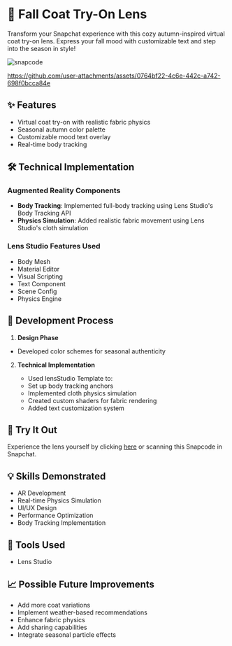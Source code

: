 # 🍂 Fall Coat Try-On Lens

Transform your Snapchat experience with this cozy autumn-inspired virtual coat try-on lens. Express your fall mood with customizable text and step into the season in style!

![snapcode](https://github.com/user-attachments/assets/2bae975f-df8e-4b9a-a777-5f6fa9170794)

https://github.com/user-attachments/assets/0764bf22-4c6e-442c-a742-698f0bcca84e


## ✨ Features

- Virtual coat try-on with realistic fabric physics
- Seasonal autumn color palette
- Customizable mood text overlay
- Real-time body tracking

## 🛠️ Technical Implementation

### Augmented Reality Components
- **Body Tracking**: Implemented full-body tracking using Lens Studio's Body Tracking API
- **Physics Simulation**: Added realistic fabric movement using Lens Studio's cloth simulation

### Lens Studio Features Used
- Body Mesh
- Material Editor
- Visual Scripting
- Text Component
- Scene Config
- Physics Engine

## 🎯 Development Process

1. **Design Phase**
 - Developed color schemes for seasonal authenticity

2. **Technical Implementation**
   
   - Used lensStudio Template to: 
   - Set up body tracking anchors
   - Implemented cloth physics simulation
   - Created custom shaders for fabric rendering
   - Added text customization system


## 📱 Try It Out

Experience the lens yourself by clicking [here](https://www.snapchat.com/lens/afd3956c62b44f65890cd1cbfbe8ba9c) or scanning this Snapcode in Snapchat.

## 💡 Skills Demonstrated


- AR Development
- Real-time Physics Simulation
- UI/UX Design
- Performance Optimization
- Body Tracking Implementation

## 🔧 Tools Used

- Lens Studio

## 📈 Possible Future Improvements

- Add more coat variations
- Implement weather-based recommendations
- Enhance fabric physics
- Add sharing capabilities
- Integrate seasonal particle effects


